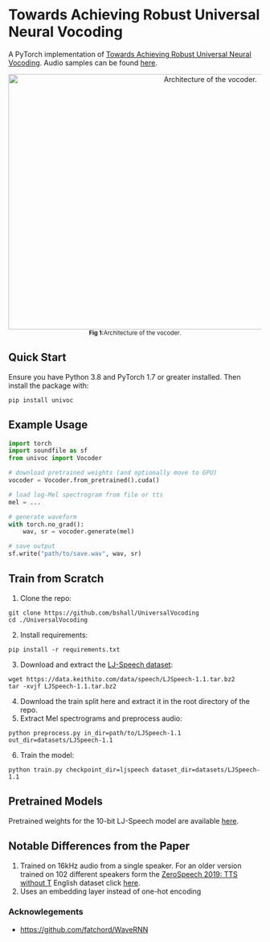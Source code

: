 # Towards Achieving Robust Universal Neural Vocoding

A PyTorch implementation of [Towards Achieving Robust Universal Neural Vocoding](https://arxiv.org/abs/1811.06292).
Audio samples can be found [here](https://bshall.github.io/UniversalVocoding/).

<div align="center">
    <img width="788" height="508" alt="Architecture of the vocoder." 
      src="https://github.com/bshall/UniversalVocoding/raw/master/univoc.png"><br>
    <sup><strong>Fig 1:</strong>Architecture of the vocoder.</sup>
</div>

## Quick Start

Ensure you have Python 3.8 and PyTorch 1.7 or greater installed. Then install the package with:
```
pip install univoc
```

## Example Usage

```python
import torch
import soundfile as sf
from univoc import Vocoder

# download pretrained weights (and optionally move to GPU)
vocoder = Vocoder.from_pretrained().cuda()

# load log-Mel spectrogram from file or tts
mel = ...

# generate waveform
with torch.no_grad():
    wav, sr = vocoder.generate(mel)

# save output
sf.write("path/to/save.wav", wav, sr)
```

## Train from Scratch

1. Clone the repo:
```
git clone https://github.com/bshall/UniversalVocoding
cd ./UniversalVocoding
```
2. Install requirements:
```
pip install -r requirements.txt
```
3. Download and extract the [LJ-Speech dataset](https://keithito.com/LJ-Speech-Dataset/):
```
wget https://data.keithito.com/data/speech/LJSpeech-1.1.tar.bz2
tar -xvjf LJSpeech-1.1.tar.bz2
```
4. Download the train split here and extract it in the root directory of the repo. 
5. Extract Mel spectrograms and preprocess audio:
```
python preprocess.py in_dir=path/to/LJSpeech-1.1 out_dir=datasets/LJSpeech-1.1
```
6. Train the model:
```
python train.py checkpoint_dir=ljspeech dataset_dir=datasets/LJSpeech-1.1
```

## Pretrained Models

Pretrained weights for the 10-bit LJ-Speech model are available [here]().

## Notable Differences from the Paper

1. Trained on 16kHz audio from a single speaker. For an older version trained on 102 different speakers form the [ZeroSpeech 2019: TTS without T](https://zerospeech.com/2019/) English dataset click [here](https://github.com/bshall/UniversalVocoding/releases/tag/v0.1).
2. Uses an embedding layer instead of one-hot encoding

### Acknowlegements

- https://github.com/fatchord/WaveRNN
